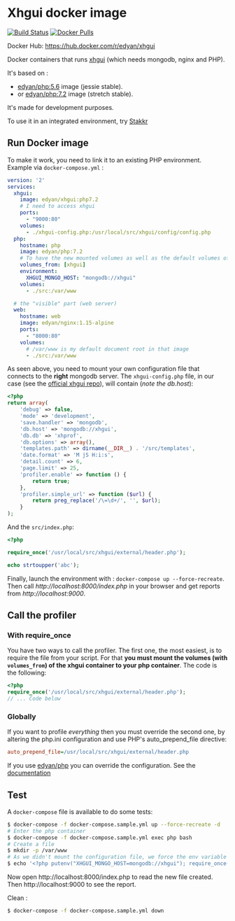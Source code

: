 # Xhgui docker image
[![Build Status](https://travis-ci.com/edyan/docker-xhgui.svg?branch=master)](https://travis-ci.com/edyan/docker-xhgui)
[![Docker Pulls](https://img.shields.io/docker/pulls/edyan/xhgui.svg)](https://hub.docker.com/r/edyan/xhgui/)


Docker Hub: https://hub.docker.com/r/edyan/xhgui

Docker containers that runs [xhgui](https://github.com/perftools/xhgui) (which needs mongodb, nginx and PHP).

It's based on :
* [edyan/php:5.6](https://github.com/edyan/docker-php/tree/master/5.6) image (jessie stable).
* or [edyan/php:7.2](https://github.com/edyan/docker-php/tree/master/7.2) image (stretch stable).

It's made for development purposes.

To use it in an integrated environment, try [Stakkr](https://github.com/stakkr-org/stakkr)


## Run Docker image
To make it work, you need to link it to an existing PHP environment. Example via `docker-compose.yml` :

```yaml
version: '2'
services:
  xhgui:
    image: edyan/xhgui:php7.2
    # I need to access xhgui
    ports:
      - "9000:80"
    volumes:
      - ./xhgui-config.php:/usr/local/src/xhgui/config/config.php
  php:
    hostname: php
    image: edyan/php:7.2
    # To have the new mounted volumes as well as the default volumes of xhgui (its source code)
    volumes_from: [xhgui]
    environment:
      XHGUI_MONGO_HOST: "mongodb://xhgui"
    volumes:
      - ./src:/var/www

  # the "visible" part (web server)
  web:
    hostname: web
    image: edyan/nginx:1.15-alpine
    ports:
      - "8000:80"
    volumes:
      # /var/www is my default document root in that image
      - ./src:/var/www

```


As seen above, you need to mount your own configuration file that connects to the **right** mongodb server. The `xhgui-config.php` file, in our case (see the [official xhgui repo](https://github.com/perftools/xhgui)), will contain (*note the db.host*):
```php
<?php
return array(
    'debug' => false,
    'mode' => 'development',
    'save.handler' => 'mongodb',
    'db.host' => 'mongodb://xhgui',
    'db.db' => 'xhprof',
    'db.options' => array(),
    'templates.path' => dirname(__DIR__) . '/src/templates',
    'date.format' => 'M jS H:i:s',
    'detail.count' => 6,
    'page.limit' => 25,
    'profiler.enable' => function () {
        return true;
    },
    'profiler.simple_url' => function ($url) {
        return preg_replace('/\=\d+/', '', $url);
    }
);
```

And the `src/index.php`:
```php
<?php

require_once('/usr/local/src/xhgui/external/header.php');

echo strtoupper('abc');
```

Finally, launch the environment with : `docker-compose up --force-recreate`.
Then call _http://localhost:8000/index.php_ in your browser and  get reports from _http://localhost:9000_.



## Call the profiler
### With require_once
You have two ways to call the profiler. The first one, the most easiest, is to require the file from your script.
For that **you must mount the volumes (with `volumes_from`) of the xhgui container to your php container**. The code is the following:
```php
<?php
require_once('/usr/local/src/xhgui/external/header.php');
// ... Code below
```

### Globally
If you want to profile *everything* then you must override the second one, by altering the php.ini configuration and use PHP's auto_prepend_file directive:
```ini
auto_prepend_file=/usr/local/src/xhgui/external/header.php
```

If you use [edyan/php](https://github.com/edyan/docker-php) you can override the configuration.
See the [documentation](https://github.com/edyan/docker-php#custom-phpini-directives)


## Test
A `docker-compose` file is available to do some tests: 
```bash
$ docker-compose -f docker-compose.sample.yml up --force-recreate -d 
# Enter the php container
$ docker-compose -f docker-compose.sample.yml exec php bash
# Create a file
$ mkdir -p /var/www
# As we didn't mount the configuration file, we force the env variable for the server
$ echo '<?php putenv("XHGUI_MONGO_HOST=mongodb://xhgui"); require_once("/usr/local/src/xhgui/external/header.php"); $a=[]; for($i=0; $i<10000; $i++){ $a[]=$i; } sort($a); echo "Done";' > /var/www/index.php
```

Now open http://localhost:8000/index.php to read the new file created.
Then http://localhost:9000 to see the report.

Clean : 
```bash
$ docker-compose -f docker-compose.sample.yml down 
```
